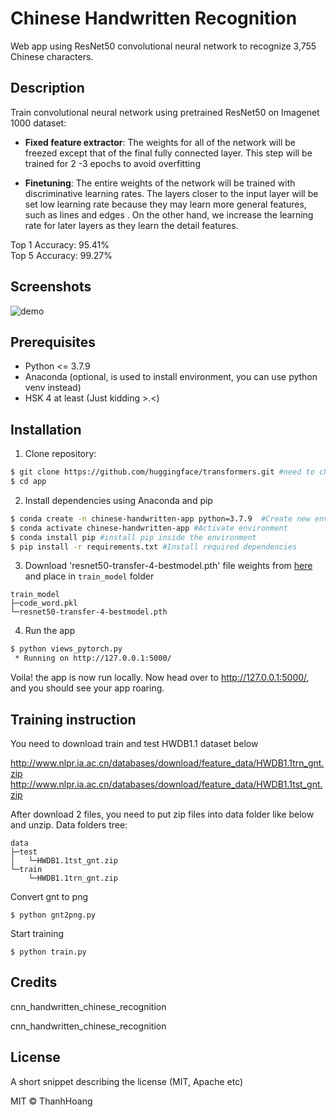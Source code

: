 # Chinese Handwritten Recognition
Web app using ResNet50 convolutional neural network to recognize 3,755 Chinese characters.

## Description
Train convolutional neural network using pretrained ResNet50 on Imagenet 1000 dataset:

- **Fixed feature extractor**: The weights for all of the network will be freezed except that of the final fully connected layer. This step will be trained for 2 -3 epochs to avoid overfitting

- **Finetuning**: The entire weights of the network will be trained with discriminative learning rates. The layers closer to the input layer will be set low learning rate because they may learn more general features, such as lines and edges . On the other hand, we increase the learning rate for later layers as they learn the detail features.

Top 1 Accuracy: 95.41% <br>
Top 5 Accuracy: 99.27%

## Screenshots
![demo](./Image/demo.gif)

## Prerequisites
- Python <= 3.7.9
- Anaconda (optional, is used to install environment, you can use python venv instead)
- HSK 4 at least (Just kidding >.<)

## Installation
1. Clone repository:
```bash
$ git clone https://github.com/huggingface/transformers.git #need to change to repository
$ cd app
```

2. Install dependencies using Anaconda and pip
```bash
$ conda create -n chinese-handwritten-app python=3.7.9  #Create new environment
$ conda activate chinese-handwritten-app #Activate environment
$ conda install pip #install pip inside the environment
$ pip install -r requirements.txt #Install required dependencies
```

3. Download 'resnet50-transfer-4-bestmodel.pth' file weights from [here](https://drive.google.com/file/d/1Hh7R6QcnZ5mw9Xgj7cnnTjkAPSPlREht/view?usp=sharing) and place in `train_model` folder
```
train_model
├─code_word.pkl
└─resnet50-transfer-4-bestmodel.pth
```

4. Run the app
```bash
$ python views_pytorch.py
 * Running on http://127.0.0.1:5000/
```

Voila! the app is now run locally. Now head over to http://127.0.0.1:5000/, and you should see your app roaring.

## Training instruction
You need to download train and test HWDB1.1 dataset below

http://www.nlpr.ia.ac.cn/databases/download/feature_data/HWDB1.1trn_gnt.zip http://www.nlpr.ia.ac.cn/databases/download/feature_data/HWDB1.1tst_gnt.zip

After download 2 files, you need to put zip files into data folder like below and unzip. Data folders tree:

```
data
├─test
│   └─HWDB1.1tst_gnt.zip
└─train
    └─HWDB1.1trn_gnt.zip
```

Convert gnt to png

```
$ python gnt2png.py
```
Start training
```
$ python train.py
```

## Credits
cnn_handwritten_chinese_recognition

cnn_handwritten_chinese_recognition

## License
A short snippet describing the license (MIT, Apache etc)

MIT © ThanhHoang
